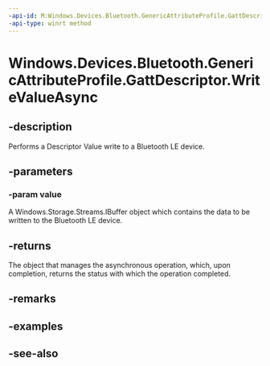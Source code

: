 ```yaml
---
-api-id: M:Windows.Devices.Bluetooth.GenericAttributeProfile.GattDescriptor.WriteValueAsync(Windows.Storage.Streams.IBuffer)
-api-type: winrt method
---
```


<!-- Method syntax
public Windows.Foundation.IAsyncOperation<Windows.Devices.Bluetooth.GenericAttributeProfile.GattCommunicationStatus> WriteValueAsync(Windows.Storage.Streams.IBuffer value)
-->

# Windows.Devices.Bluetooth.GenericAttributeProfile.GattDescriptor.WriteValueAsync

## -description
Performs a Descriptor Value write to a Bluetooth LE device.

## -parameters
### -param value
A Windows.Storage.Streams.IBuffer object which contains the data to be written to the Bluetooth LE device.

## -returns
The object that manages the asynchronous operation, which, upon completion, returns the status with which the operation completed.

## -remarks

## -examples

## -see-also
